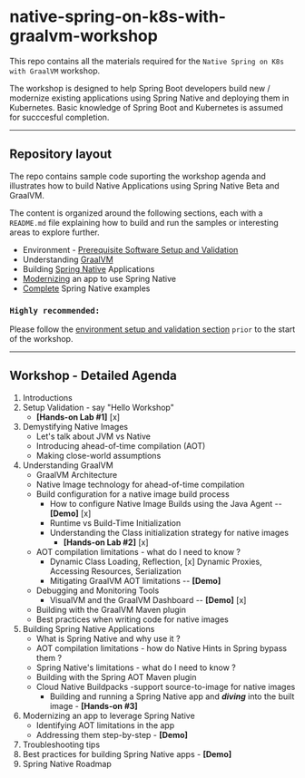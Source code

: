 # native-spring-on-k8s-with-graalvm-workshop

This repo contains all the materials required for the `Native Spring on K8s with GraalVM` workshop.

The workshop is designed to help Spring Boot developers build new / modernize existing applications using Spring Native and deploying them in Kubernetes. Basic knowledge of Spring Boot and Kubernetes is assumed for succcesful completion.

---------
## Repository layout

The repo contains sample code suporting the workshop agenda and illustrates how to build Native Applications using Spring Native Beta and GraalVM.

The content is organized around the following sections, each with a `README.md` file explaining how to build and run the samples or interesting areas to explore further.
* Environment - [Prerequisite Software Setup and Validation](setup/README.md) 
* Understanding [GraalVM](graalvm/README.md)
* Building [Spring Native](spring-native/README.md) Applications
* [Modernizing](modernize/README.md) an app to use Spring Native
* [Complete](complete/README.md) Spring Native examples

### `Highly recommended:`
Please follow the [environment setup and validation section](setup/README.md) `prior` to the start of the workshop.

---------
## Workshop - Detailed Agenda

1. Introductions
2. Setup Validation - say "Hello Workshop"
    * **[Hands-on Lab #1]** [x]
3. Demystifying Native Images
    * Let's talk about JVM vs Native
    * Introducing ahead-of-time compilation (AOT)
    * Making close-world assumptions
4. Understanding GraalVM
    * GraalVM Architecture
    * Native Image technology for ahead-of-time compilation
    * Build configuration for a native image build process
        * How to configure Native Image Builds using the Java Agent -- **[Demo]** [x]
        * Runtime vs Build-Time Initialization
        * Understanding the Class initialization strategy for native images 
            * **[Hands-on Lab #2]** [x]
    * AOT compilation limitations - what do I need to know ?
        * Dynamic Class Loading, Reflection, [x] Dynamic Proxies, Accessing Resources, Serialization
        * Mitigating GraalVM AOT limitations -- **[Demo]** 
    * Debugging and Monitoring Tools
        * VisualVM and the GraalVM Dashboard -- **[Demo]** [x]
    * Building with the GraalVM Maven plugin
    * Best practices when writing code for native images
5. Building Spring Native Applications
    * What is Spring Native and why use it ?
    * AOT compilation limitations - how do Native Hints in Spring bypass them ?
    * Spring Native's limitations - what do I need to know ?
    * Building with the Spring AOT Maven plugin 
    * Cloud Native Buildpacks -support source-to-image for native images 
        * Building and running a Spring Native app and **_diving_** into the built image - **[Hands-on #3]**
6. Modernizing an app to leverage Spring Native
    * Identifying AOT limitations in the app
    * Addressing them step-by-step - **[Demo]**
7. Troubleshooting tips 
8. Best practices for building Spring Native apps - **[Demo]**
9. Spring Native Roadmap

